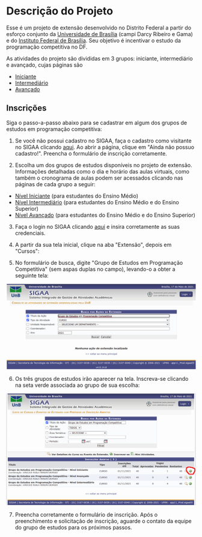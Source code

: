 # Descrição do Projeto

Esse é um projeto de extensão desenvolvido no Distrito Federal a partir do esforço conjunto da [Universidade de Brasília](http://www.unb.br/) (campi Darcy Ribeiro e Gama) e do [Instituto Federal de Brasília](https://www.ifb.edu.br/taguatinga). Seu objetivo é incentivar o estudo da programação competitiva no DF.

As atividades do projeto são divididas em 3 grupos: iniciante, intermediário e avançado, cujas páginas são

- [Iniciante](docs/iniciante/README.md)
- [Intermediário](docs/intermediario/README.md)
- [Avançado](docs/avancado/README.md)

## Inscrições

Siga o passo-a-passo abaixo para se cadastrar em algum dos grupos de estudos em programação competitiva:

1) Se você não possui cadastro no SIGAA, faça o cadastro como visitante no SIGAA clicando [aqui](https://sig.unb.br/sigaa/public/extensao/loginCursosEventosExtensao.jsf). Ao abrir a página, clique em "Ainda não possuo cadastro!". Preencha o formulário de inscrição corretamente.

2) Escolha um dos grupos de estudos disponíveis no projeto de extensão. Informações detalhadas como o dia e horário das aulas virtuais, como também o cronograma de aulas podem ser acessados clicando nas páginas de cada grupo a seguir:

* [Nível Iniciante](https://sig.unb.br/sigaa/link/public/extensao/visualizacaoAcaoExtensao/1971) (para estudantes do Ensino Médio)
* [Nível Intermediário](https://sig.unb.br/sigaa/link/public/extensao/visualizacaoAcaoExtensao/1957) (para estudantes do Ensino Médio e do Ensino Superior)
* [Nível Avançado](https://sig.unb.br/sigaa/link/public/extensao/visualizacaoAcaoExtensao/1960) (para estudantes do Ensino Médio e do Ensino Superior)

3) Faça o login no SIGAA clicando [aqui](https://sig.unb.br/sigaa/public/extensao/loginCursosEventosExtensao.jsf) e insira corretamente as suas credenciais.
 
4) A partir da sua tela inicial, clique na aba "Extensão", depois em "Cursos":



5) No formulário de busca, digite "Grupo de Estudos em Programação Competitiva" (sem aspas duplas no campo), levando-o a obter a seguinte tela:

![alt text](imagens/inscricao_1.png)

6) Os três grupos de estudos irão aparecer na tela. Inscreva-se clicando na seta verde associada ao grupo de sua escolha: 

![alt text](imagens/inscricao_2.png)

7) Preencha corretamente o formulário de inscrição. Após o preenchimento e solicitação de inscrição, aguarde o contato da equipe do grupo de estudos para os próximos passos.

